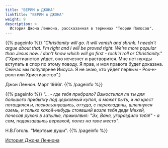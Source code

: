 ```yaml
---
title: "ВЕРИМ в ДЖОНА"
linkTitle: "ВЕРИМ в ДЖОНА"
weight: 9
description: >
  История Джона Леннона, рассказанная в терминах "Теории Полюсов".
---
```

{{% pageinfo %}}
_"Christianity will go. It will vanish and shrink. I needn't argue about that. I'm right and I will be proved right. We're more popular than Jesus now. I don't know which will go first - rock'n'roll or Christianity."_ ("Христианство уйдет, оно исчезнет и растворится. Мне нет нужды вступать в спор по этому поводу. Я прав, и моя правота будет доказана. Сейчас мы популярнее Иисуса. Я не знаю, кто уйдет первым - Рок-н-ролл или Христианство".)

Джон Леннон. Март 1966г.
{{% /pageinfo %}}

{{% pageinfo %}}
_"... - где тебя прибрало? Взмостился ли ты для большего прибытку под церковный купол, а может быть, и на крест потащился и, поскользнувшись, оттуда, с перекладины, шлепнулся оземь, и только какой-нибудь стоявший возле тебя дядя Михей, почесав рукою в затылке, примолвил: "Эх, Ваня, угораздило тебя!" - а сам, подвязавшись веревкой, полез на твое место"_.

Н.В.Гоголь. "Мертвые души".
{{% /pageinfo %}}

[История Джона Леннона](http://samlib.ru/m/miheew_w_g/injohnwetrust.shtml)


<style>
   .scale {
    transition: 1s; /* Время эффекта */
   }
   .scale:hover {
    transform: scale(1.3) translateX(80px); /* Увеличиваем масштаб и сдвигаем вправо*/
     }
</style>
<img src="/Lennon/1-beatles.jpg" alt="" class="scale">
